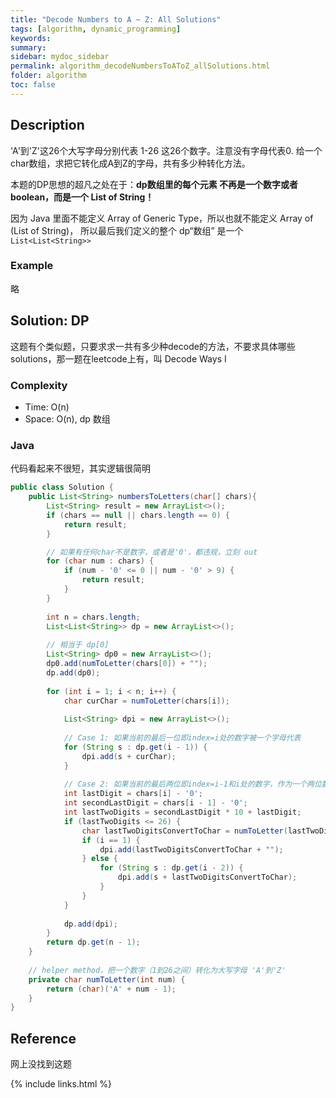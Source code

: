 ```yaml
---
title: "Decode Numbers to A ~ Z: All Solutions"
tags: [algorithm, dynamic_programming]
keywords:
summary:
sidebar: mydoc_sidebar
permalink: algorithm_decodeNumbersToAToZ_allSolutions.html
folder: algorithm
toc: false
---
```


## Description
'A'到'Z'这26个大写字母分别代表 1-26 这26个数字。注意没有字母代表0. 给一个char数组，求把它转化成A到Z的字母，共有多少种转化方法。

本题的DP思想的超凡之处在于：**dp数组里的每个元素 不再是一个数字或者boolean，而是一个 List of String！**

因为 Java 里面不能定义 Array of Generic Type，所以也就不能定义 Array of (List of String)，
所以最后我们定义的整个 dp“数组” 是一个 `List<List<String>>`

### Example
略

## Solution: DP
这题有个类似题，只要求求一共有多少种decode的方法，不要求具体哪些solutions，那一题在leetcode上有，叫 Decode Ways I

### Complexity
* Time: O(n)
* Space: O(n), dp 数组

### Java
代码看起来不很短，其实逻辑很简明
```java
public class Solution {
    public List<String> numbersToLetters(char[] chars){
        List<String> result = new ArrayList<>();	
        if (chars == null || chars.length == 0) {
            return result;
        }

        // 如果有任何char不是数字，或者是'0'，都违规，立刻 out
        for (char num : chars) {
            if (num - '0' <= 0 || num - '0' > 9) {
                return result;
            }
        }
		
		int n = chars.length;
		List<List<String>> dp = new ArrayList<>();
		
		// 相当于 dp[0]
		List<String> dp0 = new ArrayList<>();
		dp0.add(numToLetter(chars[0]) + "");		
		dp.add(dp0);
		
		for (int i = 1; i < n; i++) {
			char curChar = numToLetter(chars[i]);
			
			List<String> dpi = new ArrayList<>();
			
			// Case 1: 如果当前的最后一位即index=i处的数字被一个字母代表
			for (String s : dp.get(i - 1)) {
				dpi.add(s + curChar);
			}
			
			// Case 2: 如果当前的最后两位即index=i-1和i处的数字，作为一个两位数，被一个字母代表
			int lastDigit = chars[i] - '0';
			int secondLastDigit = chars[i - 1] - '0';
			int lastTwoDigits = secondLastDigit * 10 + lastDigit;
			if (lastTwoDigits <= 26) {
				char lastTwoDigitsConvertToChar = numToLetter(lastTwoDigits);
				if (i == 1) {
					dpi.add(lastTwoDigitsConvertToChar + "");			
				} else {
					for (String s : dp.get(i - 2)) {
						dpi.add(s + lastTwoDigitsConvertToChar);
					}
				}
			}
			
			dp.add(dpi);
		}
		return dp.get(n - 1);
	}
	
	// helper method，把一个数字（1到26之间）转化为大写字母 'A'到'Z'
	private char numToLetter(int num) {
		return (char)('A' + num - 1);
	}
}
```

## Reference
网上没找到这题

{% include links.html %}

